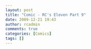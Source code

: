 ```yaml
---
layout: post
title: "Comic - RC's Eleven Part 9"
date: 2009-12-21 19:43
author: rcadmin
comments: true
categories: [Comics]
tags: []
---
```

<a href="http://bitsmack.com/comics/2009/12/21/comic-rcs-eleven-part-9/"><img src="http://dl.bitsmack.com/uploads/2009/12/20091221.jpg" alt="" title="just not Fantasia, @$#! Fantasia"  class="alignnone size-full wp-image-1874" /></a>
